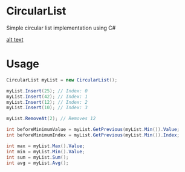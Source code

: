 # CircularList
Simple circular list implementation using C#

[alt text](https://static.javatpoint.com/ds/images/circular-singly-linked-list.png)

# Usage

```csharp
CircularList myList = new CircularList();

myList.Insert(25); // Index: 0
myList.Insert(42); // Index: 1
myList.Insert(12); // Index: 2
myList.Insert(10); // Index: 3

myList.RemoveAt(2); // Removes 12

int beforeMinimumValue = myList.GetPrevious(myList.Min()).Value;
int beforeMinimumIndex = myList.GetPrevious(myList.Min()).Index;

int max = myList.Max().Value;
int min = myList.Min().Value;
int sum = myList.Sum();
int avg = myList.Avg();
